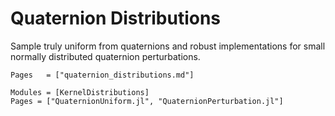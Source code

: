 # Quaternion Distributions
Sample truly uniform from quaternions and robust implementations for small normally distributed quaternion perturbations.
```@index
Pages   = ["quaternion_distributions.md"]
```
```@autodocs
Modules = [KernelDistributions]
Pages = ["QuaternionUniform.jl", "QuaternionPerturbation.jl"]
```